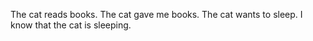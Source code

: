 The cat reads books.
The cat gave me books.
The cat wants to sleep.
I know that the cat is sleeping.
